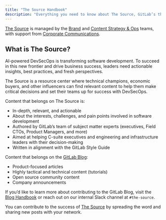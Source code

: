 ```yaml
---
title: "The Source Handbook"
description: "Everything you need to know about The Source, GitLab’s thought leadership portal."
---
```


[The Source](https://about.gitlab.com/the-source/) is managed by the [Brand](/handbook/marketing/brand-and-product-marketing/brand/) and [Content Strategy & Ops](/handbook/marketing/brand-and-product-marketing/content/) teams, with support from [Corporate Communications](/handbook/marketing/corporate-communications/).

## What is The Source?

AI-powered DevSecOps is transforming software development. To succeed in this new frontier and drive business success, leaders need actionable insights, best practices, and fresh perspectives.

The Source is a resource center where technical champions, economic buyers, and other influencers can find relevant content to help them make critical decisions and set their teams up for success with DevSecOps.

Content that belongs on The Source is:

- In-depth, relevant, and actionable
- About the interests, challenges, and pain points involved in software development
- Authored by GitLab’s team of subject matter experts (executives, Field CTOs, Product Managers, and more)
- Aimed at helping C-suite executives and engineering and infrastructure leaders with their decision-making
- Written in alignment with the GitLab Style Guide

Content that belongs on the [GitLab Blog](https://about.gitlab.com/blog/):

- Product-focused articles
- Highly tactical and technical content (tutorials)
- Open source community content
- Company announcements

If you’d like to learn more about contributing to the GitLab Blog, visit the [Blog Handbook](/handbook/marketing/blog/) or reach out on our internal Slack channel at `#the-source`.

You can contribute to the success of [The Source](https://about.gitlab.com/the-source/) by spreading the word and sharing new posts with your network.
